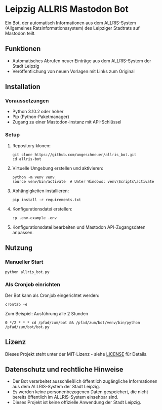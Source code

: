 # Leipzig ALLRIS Mastodon Bot

Ein Bot, der automatisch Informationen aus dem ALLRIS-System (Allgemeines Ratsinformationssystem) des Leipziger Stadtrats auf Mastodon teilt.

## Funktionen

- Automatisches Abrufen neuer Einträge aus dem ALLRIS-System der Stadt Leipzig
- Veröffentlichung von neuen Vorlagen mit Links zum Original

## Installation

### Voraussetzungen

- Python 3.10.2 oder höher
- Pip (Python-Paketmanager)
- Zugang zu einer Mastodon-Instanz mit API-Schlüssel

### Setup

1. Repository klonen:
   ```
   git clone https://github.com/ungeschneuer/allris_bot.git
   cd allris-bot
   ```

2. Virtuelle Umgebung erstellen und aktivieren:
   ```
   python -m venv venv
   source venv/bin/activate  # Unter Windows: venv\Scripts\activate
   ```

3. Abhängigkeiten installieren:
   ```
   pip install -r requirements.txt
   ```

4. Konfigurationsdatei erstellen:
   ```
   cp .env-example .env
   ```

5. Konfigurationsdatei bearbeiten und Mastodon API-Zugangsdaten anpassen.


## Nutzung

### Manueller Start

```
python allris_bot.py
```

### Als Cronjob einrichten

Der Bot kann als Cronjob eingerichtet werden:

```
crontab -e
```

Zum Beispiel: Ausführung alle 2 Stunden
```
0 */2 * * * cd /pfad/zum/bot && /pfad/zum/bot/venv/bin/python /pfad/zum/bot/bot.py
```

## Lizenz

Dieses Projekt steht unter der MIT-Lizenz - siehe [LICENSE](LICENSE) für Details.


## Datenschutz und rechtliche Hinweise

- Der Bot verarbeitet ausschließlich öffentlich zugängliche Informationen aus dem ALLRIS-System der Stadt Leipzig.
- Es werden keine personenbezogenen Daten gespeichert, die nicht bereits öffentlich im ALLRIS-System einsehbar sind.
- Dieses Projekt ist keine offizielle Anwendung der Stadt Leipzig.